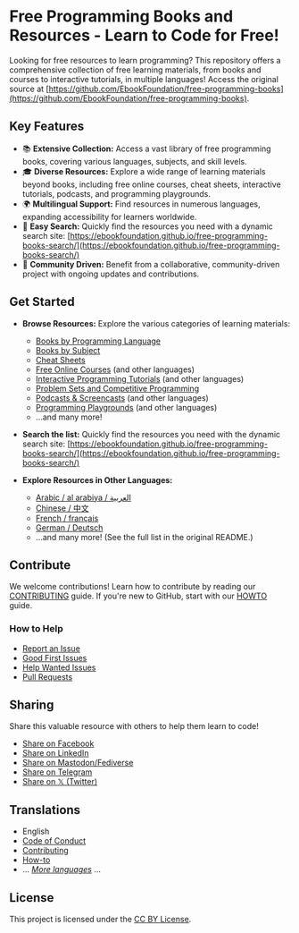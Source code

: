 # Free Programming Books and Resources - Learn to Code for Free!

Looking for free resources to learn programming? This repository offers a comprehensive collection of free learning materials, from books and courses to interactive tutorials, in multiple languages!  Access the original source at [https://github.com/EbookFoundation/free-programming-books](https://github.com/EbookFoundation/free-programming-books).

## Key Features

*   📚 **Extensive Collection:** Access a vast library of free programming books, covering various languages, subjects, and skill levels.
*   🎓 **Diverse Resources:** Explore a wide range of learning materials beyond books, including free online courses, cheat sheets, interactive tutorials, podcasts, and programming playgrounds.
*   🌍 **Multilingual Support:** Find resources in numerous languages, expanding accessibility for learners worldwide.
*   🔎 **Easy Search:** Quickly find the resources you need with a dynamic search site: [https://ebookfoundation.github.io/free-programming-books-search/](https://ebookfoundation.github.io/free-programming-books-search/)
*   🤝 **Community Driven:** Benefit from a collaborative, community-driven project with ongoing updates and contributions.

## Get Started

*   **Browse Resources:** Explore the various categories of learning materials:

    *   [Books by Programming Language](books/free-programming-books-langs.md)
    *   [Books by Subject](books/free-programming-books-subjects.md)
    *   [Cheat Sheets](more/free-programming-cheatsheets.md)
    *   [Free Online Courses](courses/free-courses-en.md) (and other languages)
    *   [Interactive Programming Tutorials](more/free-programming-interactive-tutorials-en.md) (and other languages)
    *   [Problem Sets and Competitive Programming](more/problem-sets-competitive-programming.md)
    *   [Podcasts & Screencasts](casts/free-podcasts-screencasts-en.md) (and other languages)
    *   [Programming Playgrounds](more/free-programming-playgrounds.md) (and other languages)
    *   ...and many more!

*   **Search the list:** Quickly find the resources you need with the dynamic search site: [https://ebookfoundation.github.io/free-programming-books-search/](https://ebookfoundation.github.io/free-programming-books-search/)

*   **Explore Resources in Other Languages:**

    *   [Arabic / al arabiya / العربية](books/free-programming-books-ar.md)
    *   [Chinese / 中文](books/free-programming-books-zh.md)
    *   [French / français](books/free-programming-books-fr.md)
    *   [German / Deutsch](books/free-programming-books-de.md)
    *   ...and many more! (See the full list in the original README.)

## Contribute

We welcome contributions!  Learn how to contribute by reading our [CONTRIBUTING](docs/CONTRIBUTING.md) guide.  If you're new to GitHub, start with our [HOWTO](docs/HOWTO.md) guide.

### How to Help

*   [Report an Issue](https://github.com/EbookFoundation/free-programming-books/issues)
*   [Good First Issues](https://github.com/EbookFoundation/free-programming-books/issues?q=is%3Aopen+is%3Aissue+label%3A%22good+first+issue%22)
*   [Help Wanted Issues](https://github.com/EbookFoundation/free-programming-books/issues?q=is%3Aopen+is%3Aissue+label%3A%22help+wanted%22)
*   [Pull Requests](https://github.com/EbookFoundation/free-programming-books/pulls)

## Sharing

Share this valuable resource with others to help them learn to code!
*   [Share on Facebook](https://www.facebook.com/share.php?u=https%3A%2F%2Fgithub.com%2FEbookFoundation%2Ffree-programming-books&p[images][0]=&p[title]=Free%20Programming%20Books&p[summary]=)
*   [Share on LinkedIn](http://www.linkedin.com/shareArticle?mini=true&url=https://github.com/EbookFoundation/free-programming-books&title=Free%20Programming%20Books&summary=&source=)
*   [Share on Mastodon/Fediverse](https://toot.kytta.dev/?mini=true&url=https://github.com/EbookFoundation/free-programming-books&title=Free%20Programming%20Books&summary=&source=)
*   [Share on Telegram](https://t.me/share/url?url=https://github.com/EbookFoundation/free-programming-books)
*   [Share on 𝕏 (Twitter)](https://twitter.com/intent/tweet?text=https://github.com/EbookFoundation/free-programming-books%0AFree%20Programming%20Books)

## Translations

*   English
  *   [Code of Conduct](docs/CODE_OF_CONDUCT.md)
  *   [Contributing](docs/CONTRIBUTING.md)
  *   [How-to](docs/HOWTO.md)
*   ... *[More languages](docs/README.md#translations)* ...

## License

This project is licensed under the [CC BY License](LICENSE).